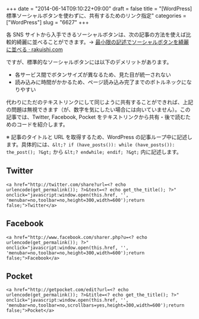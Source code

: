+++
date = "2014-06-14T09:10:22+09:00"
draft = false
title = "[WordPress] 標準ソーシャルボタンを使わずに、共有するためのリンク指定"
categories = ["WordPress"]
slug = "6627"
+++

各 SNS サイトから入手できるソーシャルボタンは、次の記事の方法を使えば比較的綺麗に並べることができます。&rarr; [最小限の記述でソーシャルボタンを綺麗に並べる · rakuishi.com](http://rakuishi.com/archives/6621)

ですが、標準的なソーシャルボタンには以下のデメリットがあります。


* 各サービス間でボタンサイズが異なるため、見た目が統一されない
* 読み込みに時間がかかるため、ページ読み込み完了までのボトルネックになりやすい


代わりにただのテキストリンクにして同じように共有することができれば、上記の問題は無視できます（が、数字を気にしたい場合には向いていません）。この記事では、Twitter, Facebook, Pocket をテキストリンクから共有・後で読むためのコードを紹介します。

※ 記事のタイトルと URL を取得するため、WordPress の記事ループ中に記述します。具体的には、`&lt;? if (have_posts()): while (have_posts()): the_post(); ?&gt;` から `&lt;? endwhile; endif; ?&gt;` 内に記述します。

## Twitter

```
<a href="http://twitter.com/share?url=<? echo urlencode(get_permalink()); ?>&text=<? echo get_the_title(); ?>" onclick="javascript:window.open(this.href, '', 'menubar=no,toolbar=no,height=300,width=600');return false;">Twitter</a>
```

## Facebook

```
<a href="http://www.facebook.com/sharer.php?u=<? echo urlencode(get_permalink()); ?>" onclick="javascript:window.open(this.href, '', 'menubar=no,toolbar=no,height=300,width=600');return false;">Facebook</a>
```

## Pocket

```
<a href="http://getpocket.com/edit?url=<? echo urlencode(get_permalink()); ?>&title=<? echo get_the_title(); ?>" onclick="javascript:window.open(this.href, '', 'menubar=no,toolbar=no,scrollbars=yes,height=300,width=600');return false;">Pocket</a>
```
